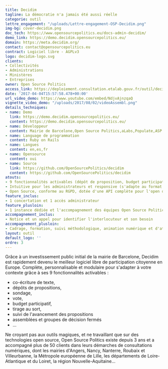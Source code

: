 ```yaml
---
title: Decidim
tagline: La démocratie n'a jamais été aussi réelle
categorie: outil
lettre_engagement: "/uploads/Lettre-engagement-OSP-Decidim.png"
img-bg: cover-decidim.png
doc_tech: https://www.opensourcepolitics.eu/docs-admin-decidim/
demo_link: https://demo.decidim.opensourcepolitics.eu/
domain: https://meta.decidim.org/
contact: contact@opensourcepolitics.eu
contract: Logiciel libre - AGPLv3
logo: decidim-logo.svg
clients:
- Collectivités
- Administrations
- Ministères
- Entreprises
owner: Open Source Politics
access_link: https://deploiement.consultation.etalab.gouv.fr/outil/decidim
date: '2017-04-04T15:57:58.478+00:00'
url_video_demo: https://www.youtube.com/embed/NdjvAjnzqaQ
vignette_video_demo: "/uploads/2017/08/02/videoAssembl.png"
details_techniques:
- name: Demo
  link: https://demo.decidim.opensourcepolitics.eu/
  content: https://demo.decidim.opensourcepolitics.eu/
- name: Développeur
  content: Mairie de Barcelone,Open Source Politics,aLabs,Populate,ASP gems,Codegram,Codi Tramuntana,Platoniq
- name: Language de programmation
  content: Ruby on Rails
- name: Langues
  content: en,es,fr
- name: Opensource
  content: oui
- name: Source
  link: https://github.com/OpenSourcePolitics/decidim
  content: https://github.com/OpenSourcePolitics/decidim
atouts: 
- 9 fonctionnalités activables (dépôt de proposition, budget participatif, sondage, vote,...)
- Intuitive pour les administrateurs et responsive (s'adapte au format téléphone)
- Open Source, conforme au RGPD, dotée d'une API complète pour l'open data
feature_inclus:
- 1 concertation et 1 accès administrateur
feature_plusloin:
- 1 instance dédiée et l'accompagnement des équipes Open Source Politics
accompagnement_inclus:
- Notice et un appel pour identifier l'interlocuteur et son besoin
accompagnement_plusloin:
- Cadrage, formation, suivi méthodologique, animation numérique et d'ateliers présentiels, synthèse et évaluation de la démarche
layout: outil
default_logo: ''
ordre: 3
---
```


Grâce à un investissement public initial de la mairie de Barcelone, Decidim est rapidement devenu le meilleur logiciel libre de participation citoyenne en Europe. Complète, personnalisable et modulaire pour s'adapter à votre contexte grâce à ses 9 fonctionnalités activables : 
* co-écriture de texte, 
* dépôts de propositions, 
* sondage, 
* vote, 
* budget participatif, 
* tirage au sort, 
* suivi de l'avancement des propositions
* assemblées et groupes de décision fermés
* ...

Ne croyant pas aux outils magiques, et ne travaillant que sur des technologies open source, Open Source Politics existe depuis 3 ans et a accompagné plus de 50 clients dans leurs démarches de consultations numériques, dont les mairies d'Angers, Nancy, Nanterre, Roubaix et Villeurbanne, la Métropole européenne de Lille, les départements de Loire-Atlantique et du Loiret, la région Nouvelle-Aquitaine...
